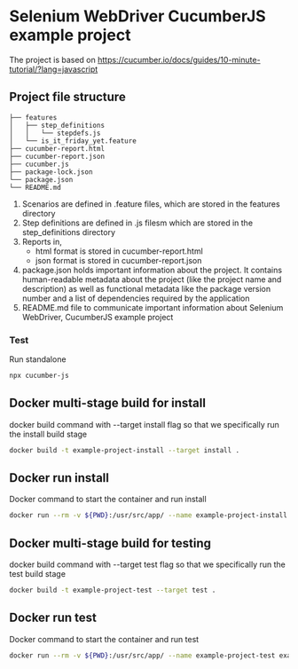 # Selenium WebDriver CucumberJS example project

The project is based on https://cucumber.io/docs/guides/10-minute-tutorial/?lang=javascript

## Project file structure

```
├── features
│   ├── step_definitions
│   │   └── stepdefs.js
│   └── is_it_friday_yet.feature
├── cucumber-report.html
├── cucumber-report.json
├── cucumber.js
├── package-lock.json
└── package.json
└── README.md 
```

1. Scenarios are defined in .feature files, which are stored in the features directory 
2. Step definitions are defined in .js filesm which are stored in the step_definitions directory
3. Reports in,
    - html format is stored in cucumber-report.html
    - json format is stored in cucumber-report.json
4. package.json holds important information about the project. It contains human-readable metadata about the project (like the project name and description) as well as functional metadata like the package version number and a list of dependencies required by the application
5. README.md file to communicate important information about Selenium WebDriver, CucumberJS example project

### Test

Run standalone

```sh
npx cucumber-js
```

## Docker multi-stage build for install
docker build command with --target install flag so that we specifically run the install build stage
```sh
docker build -t example-project-install --target install . 
```

## Docker run install

Docker command to start the container and run install
```sh
docker run --rm -v ${PWD}:/usr/src/app/ --name example-project-install example-project-install 
```

## Docker multi-stage build for testing
docker build command with --target test flag so that we specifically run the test build stage
```sh
docker build -t example-project-test --target test . 
```

## Docker run test

Docker command to start the container and run test
```sh
docker run --rm -v ${PWD}:/usr/src/app/ --name example-project-test example-project-test
```
